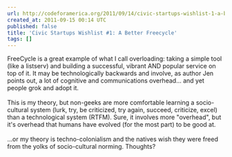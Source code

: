 ```yaml
---
url: http://codeforamerica.org/2011/09/14/civic-startups-wishlist-1-a-better-freecycle/
created_at: 2011-09-15 00:14 UTC
published: false
title: 'Civic Startups Wishlist #1: A Better Freecycle'
tags: []
---
```


FreeCycle is a great example of what I call overloading: taking a simple tool (like a listserv) and building a successful, vibrant AND popular service on top of it. It may be technologically backwards and involve, as author Jen points out, a lot of cognitive and communications overhead... and yet people grok and adopt it. <br><br>This is my theory, but non-geeks are more comfortable learning a socio-cultural system (lurk, try, be criticized, try again, succeed, criticize, excel) than a technological system (RTFM). Sure, it involves more "overhead", but it's overhead that humans have evolved (for the most part) to be good at.<br><br>...or my theory is techno-colonialism and the natives wish they were freed from the yolks of socio-cultural norming. Thoughts?
